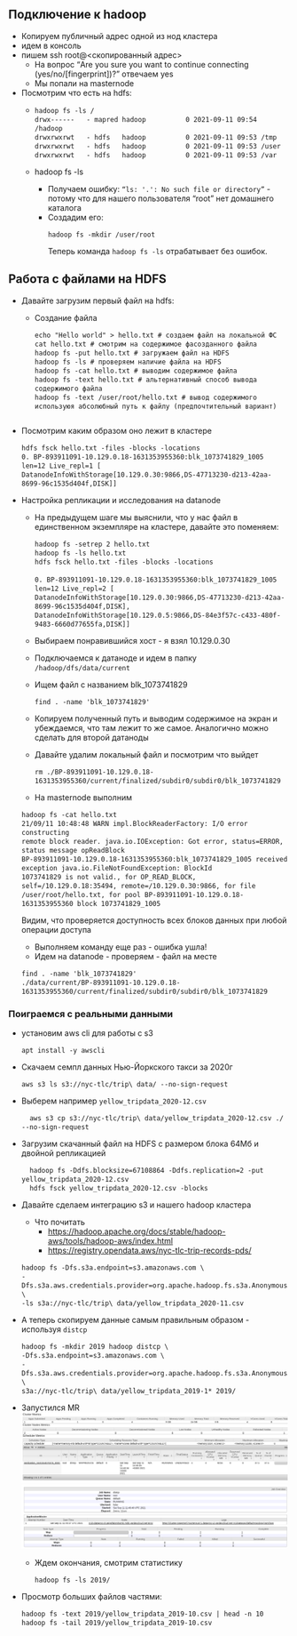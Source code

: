 ## Подключение к hadoop

* Копируем публичный адрес одной из нод кластера
* идем в консоль
* пишем ssh root@<скопированный адрес>
    * На вопрос “Are you sure you want to continue connecting (yes/no/[fingerprint])?” отвечаем yes
    * Мы попали на masternode
* Посмотрим что есть на hdfs:
    * ```shell
      hadoop fs -ls /
      drwx------   - mapred hadoop          0 2021-09-11 09:54 /hadoop
      drwxrwxrwt   - hdfs   hadoop          0 2021-09-11 09:53 /tmp
      drwxrwxrwt   - hdfs   hadoop          0 2021-09-11 09:53 /user
      drwxrwxrwt   - hdfs   hadoop          0 2021-09-11 09:53 /var
      ```

    * hadoop fs -ls
        * Получаем ошибку: `“ls: '.': No such file or directory”` - потому что для нашего пользователя “root” нет
          домашнего каталога
        * Cоздадим его:
          ```shell
          hadoop fs -mkdir /user/root
          ``` 
          Теперь команда `hadoop fs -ls` отрабатывает без ошибок.

## Работа с файлами на HDFS

* Давайте загрузим первый файл на hdfs:
    * Создание файла
      ```shell
      echo "Hello world" > hello.txt # создаем файл на локальной ФС
      cat hello.txt # смотрим на содержимое фасозданного файла       
      hadoop fs -put hello.txt # загружаем файл на HDFS 
      hadoop fs -ls # проверяем наличие файла на HDFS
      hadoop fs -cat hello.txt # выводим содержимое файла
      hadoop fs -text hello.txt # альтернативный способ вывода содержимого файла
      hadoop fs -text /user/root/hello.txt # вывод содержимого используюя абсолюбный путь к файлу (предпочтительный вариант)
    ```
* Посмотрим каким образом оно лежит в кластере
    ```shell
    hdfs fsck hello.txt -files -blocks -locations
    0. BP-893911091-10.129.0.18-1631353955360:blk_1073741829_1005 len=12 Live_repl=1 [
    DatanodeInfoWithStorage[10.129.0.30:9866,DS-47713230-d213-42aa-8699-96c1535d404f,DISK]]
    ```  

* Настройка репликации и исследования на datanode
    * На предыдущем шаге мы выяснили, что у нас файл в единственном экземпляре на кластере, давайте это поменяем:
      ```shell
      hadoop fs -setrep 2 hello.txt 
      hadoop fs -ls hello.txt 
      hdfs fsck hello.txt -files -blocks -locations
    
      0. BP-893911091-10.129.0.18-1631353955360:blk_1073741829_1005 len=12 Live_repl=2 [
      DatanodeInfoWithStorage[10.129.0.30:9866,DS-47713230-d213-42aa-8699-96c1535d404f,DISK],
      DatanodeInfoWithStorage[10.129.0.5:9866,DS-84e3f57c-c433-480f-9483-6660d77655fa,DISK]]
      ```

    * Выбираем понравившийся хост - я взял 10.129.0.30
    * Подключаемся к датаноде и идем в папку
      `/hadoop/dfs/data/current`
    * Ищем файл с названием blk_1073741829
      ```shell
      find . -name 'blk_1073741829'
      ```
    * Копируем полученный путь и выводим содержимое на экран и убеждаемся, что там лежит то же самое. Аналогично можно
      сделать для второй датаноды
    * Давайте удалим локальный файл и посмотрим что выйдет
      ```shell
      rm ./BP-893911091-10.129.0.18-1631353955360/current/finalized/subdir0/subdir0/blk_1073741829
      ```

    * На masternode выполним
    ```shell
    hadoop fs -cat hello.txt
    21/09/11 10:48:48 WARN impl.BlockReaderFactory: I/O error constructing
    remote block reader. java.io.IOException: Got error, status=ERROR, status message opReadBlock
    BP-893911091-10.129.0.18-1631353955360:blk_1073741829_1005 received exception java.io.FileNotFoundException: BlockId
    1073741829 is not valid., for OP_READ_BLOCK, self=/10.129.0.18:35494, remote=/10.129.0.30:9866, for file
    /user/root/hello.txt, for pool BP-893911091-10.129.0.18-1631353955360 block 1073741829_1005
    ```

  Видим, что проверяется доступность всех блоков данных при любой операции доступа
    * Выполняем команду еще раз - ошибка ушла!
    * Идем на datanode - проверяем - файл на месте
    ```shell
    find . -name 'blk_1073741829'
    ./data/current/BP-893911091-10.129.0.18-1631353955360/current/finalized/subdir0/subdir0/blk_1073741829
    ```

### Поиграемся с реальными данными

* установим aws cli для работы с s3
    ```shell
    apt install -y awscli
    ```  

* Скачаем семпл данных Нью-Йоркского такси за 2020г
    ```shell
    aws s3 ls s3://nyc-tlc/trip\ data/ --no-sign-request
    ```  
* Выберем например `yellow_tripdata_2020-12.csv`
  ```shell
    aws s3 cp s3://nyc-tlc/trip\ data/yellow_tripdata_2020-12.csv ./ --no-sign-request
  ``` 

* Загрузим скачанный файл на HDFS с размером блока 64Мб и двойной репликацией
  ```shell
    hadoop fs -Ddfs.blocksize=67108864 -Ddfs.replication=2 -put yellow_tripdata_2020-12.csv
    hdfs fsck yellow_tripdata_2020-12.csv -blocks
  ```  

* Давайте сделаем интеграцию s3 и нашего hadoop кластера
    * Что почитать
        * https://hadoop.apache.org/docs/stable/hadoop-aws/tools/hadoop-aws/index.html
        * https://registry.opendata.aws/nyc-tlc-trip-records-pds/

    ```shell
    hadoop fs -Dfs.s3a.endpoint=s3.amazonaws.com \
    -Dfs.s3a.aws.credentials.provider=org.apache.hadoop.fs.s3a.AnonymousAWSCredentialsProvider \
    -ls s3a://nyc-tlc/trip\ data/yellow_tripdata_2020-11.csv 
    ```

* А теперь скопируем данные самым правильным образом - используя `distcp`
  ```shell
  hadoop fs -mkdir 2019 hadoop distcp \
  -Dfs.s3a.endpoint=s3.amazonaws.com \
  -Dfs.s3a.aws.credentials.provider=org.apache.hadoop.fs.s3a.AnonymousAWSCredentialsProvider \ 
  s3a://nyc-tlc/trip\ data/yellow_tripdata_2019-1* 2019/
  ```

* Запустился MR
  ![mr1](img/mr1.png "Title")
  ![mr2](img/mr2.png "Title")
    * Ждем окончания, смотрим статистику
      ```shell
      hadoop fs -ls 2019/
      ```
* Просмотр больших файлов частями:
    ```shell
    hadoop fs -text 2019/yellow_tripdata_2019-10.csv | head -n 10 
    hadoop fs -tail 2019/yellow_tripdata_2019-10.csv
    ```
